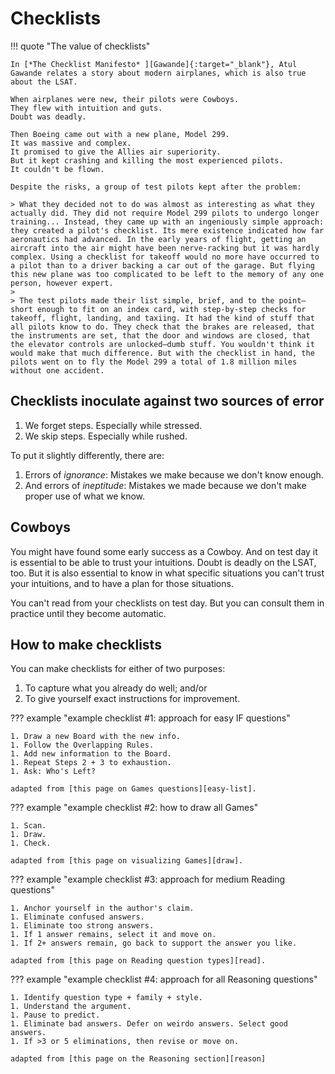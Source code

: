 # Checklists

!!! quote "The value of checklists"

    In [*The Checklist Manifesto* ][Gawande]{:target="_blank"}, Atul Gawande relates a story about modern airplanes, which is also true about the LSAT.

    When airplanes were new, their pilots were Cowboys.
    They flew with intuition and guts.
    Doubt was deadly.

    Then Boeing came out with a new plane, Model 299. 
    It was massive and complex. 
    It promised to give the Allies air superiority. 
    But it kept crashing and killing the most experienced pilots.
    It couldn't be flown.

    Despite the risks, a group of test pilots kept after the problem:

    > What they decided not to do was almost as interesting as what they actually did. They did not require Model 299 pilots to undergo longer training... Instead, they came up with an ingeniously simple approach: they created a pilot's checklist. Its mere existence indicated how far aeronautics had advanced. In the early years of flight, getting an aircraft into the air might have been nerve-racking but it was hardly complex. Using a checklist for takeoff would no more have occurred to a pilot than to a driver backing a car out of the garage. But flying this new plane was too complicated to be left to the memory of any one person, however expert.
    > 
    > The test pilots made their list simple, brief, and to the point—short enough to fit on an index card, with step-by-step checks for takeoff, flight, landing, and taxiing. It had the kind of stuff that all pilots know to do. They check that the brakes are released, that the instruments are set, that the door and windows are closed, that the elevator controls are unlocked—dumb stuff. You wouldn't think it would make that much difference. But with the checklist in hand, the pilots went on to fly the Model 299 a total of 1.8 million miles without one accident.

## Checklists inoculate against two sources of error

1. We forget steps. Especially while stressed.
1. We skip steps. Especially while rushed.

To put it slightly differently, there are:

1. Errors of *ignorance*: Mistakes we make because we don't know enough.
1. And errors of *ineptitude*: Mistakes we made because we don't make proper use of what we know.

## Cowboys

You might have found some early success as a Cowboy.
And on test day it is essential to be able to trust your intuitions.
Doubt is deadly on the LSAT, too.
But it is also essential to know in what specific situations you can't trust your intuitions, and to have a plan for those situations.

You can't read from your checklists on test day.
But you can consult them in practice until they become automatic.

## How to make checklists

You can make checklists for either of two purposes:

1. To capture what you already do well; and/or
1. To give yourself exact instructions for improvement.

??? example "example checklist #1: approach for easy IF questions"

    1. Draw a new Board with the new info.
    1. Follow the Overlapping Rules.
    1. Add new information to the Board.
    1. Repeat Steps 2 + 3 to exhaustion.
    1. Ask: Who's Left?

    adapted from [this page on Games questions][easy-list].

??? example "example checklist #2: how to draw all Games"

    1. Scan.
    1. Draw.
    1. Check.

    adapted from [this page on visualizing Games][draw].

??? example "example checklist #3: approach for medium Reading questions"

    1. Anchor yourself in the author's claim.
    1. Eliminate confused answers.
    1. Eliminate too strong answers.
    1. If 1 answer remains, select it and move on.
    1. If 2+ answers remain, go back to support the answer you like.
    
    adapted from [this page on Reading question types][read].

??? example "example checklist #4: approach for all Reasoning questions"

    1. Identify question type + family + style.
    1. Understand the argument.
    1. Pause to predict.
    1. Eliminate bad answers. Defer on weirdo answers. Select good answers.
    1. If >3 or 5 eliminations, then revise or move on.

    adapted from [this page on the Reasoning section][reason]

[Gawande]: http://atulgawande.com/book/the-checklist-manifesto/
[easy-list]: ../game/points/questions.md
[draw]: ../game/draw/draw.md
[read]: ../read/size.md
[reason]: ../reason/reason.md
